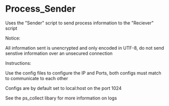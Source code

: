 # Process_Sender
Uses the "Sender" script to send process information to the "Reciever" script

Notice:

All information sent is unencrypted and only encoded in UTF-8, do not send senstive information over an unsecured connection

Instructions:

Use the config files to configure the IP and Ports, both configs must match to communicate to each other

Configs are by default set to local:host on the port 1024

See the ps_collect libary for more information on logs

